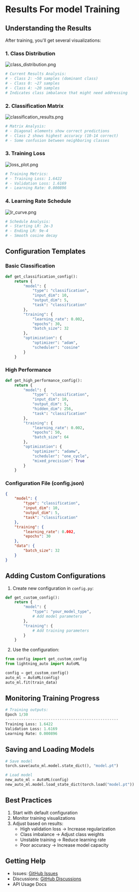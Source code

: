 # Results For model Training

## Understanding the Results
After training, you'll get several visualizations:

### 1. Class Distribution
![class_distribution.png](..%2F..%2Ftraining_plots%2Fclass_distribution.png)
```python
# Current Results Analysis:
# - Class 2: ~50 samples (dominant class)
# - Class 0: ~27 samples
# - Class 4: ~20 samples
# Indicates class imbalance that might need addressing
```

### 2. Classification Matrix
![classification_results.png](..%2F..%2Ftraining_plots%2Fclassification_results.png)
```python
# Matrix Analysis:
# - Diagonal elements show correct predictions
# - Class 2 shows highest accuracy (10-14 correct)
# - Some confusion between neighboring classes
```

### 3. Training Loss
![loss_plot.png](..%2F..%2Ftraining_plots%2Floss_plot.png)
```python
# Training Metrics:
# - Training Loss: 1.6422
# - Validation Loss: 1.6169
# - Learning Rate: 0.000896
```

### 4. Learning Rate Schedule
![lr_curve.png](..%2F..%2Ftraining_plots%2Flr_curve.png)
```python
# Schedule Analysis:
# - Starting LR: 2e-3
# - Ending LR: 9e-4
# - Smooth cosine decay
```

## Configuration Templates

### Basic Classification
```python
def get_classification_config():
    return {
        "model": {
            "type": "classification",
            "input_dim": 10,
            "output_dim": 5,
            "task": "classification"
        },
        "training": {
            "learning_rate": 0.002,
            "epochs": 30,
            "batch_size": 32
        },
        "optimization": {
            "optimizer": "adam",
            "scheduler": "cosine"
        }
    }
```

### High Performance
```python
def get_high_performance_config():
    return {
        "model": {
            "type": "classification",
            "input_dim": 10,
            "output_dim": 5,
            "hidden_dim": 256,
            "task": "classification"
        },
        "training": {
            "learning_rate": 0.002,
            "epochs": 50,
            "batch_size": 64
        },
        "optimization": {
            "optimizer": "adamw",
            "scheduler": "one_cycle",
            "mixed_precision": True
        }
    }
```

### Configuration File (config.json)
```json
{
    "model": {
        "type": "classification",
        "input_dim": 10,
        "output_dim": 5,
        "task": "classification"
    },
    "training": {
        "learning_rate": 0.002,
        "epochs": 30
    },
    "data": {
        "batch_size": 32
    }
}
```

## Adding Custom Configurations

1. Create new configuration in `config.py`:
```python
def get_custom_config():
    return {
        "model": {
            "type": "your_model_type",
            # Add model parameters
        },
        "training": {
            # Add training parameters
        }
    }
```

2. Use the configuration:
```python
from config import get_custom_config
from lightning_auto import AutoML

config = get_custom_config()
auto_ml = AutoML(config)
auto_ml.fit(train_data)
```

## Monitoring Training Progress

```python
# Training outputs:
Epoch 1/30
--------------------------------------------------
Training Loss: 1.6422
Validation Loss: 1.6169
Learning Rate: 0.000896
```

## Saving and Loading Models

```python
# Save model
torch.save(auto_ml.model.state_dict(), "model.pt")

# Load model
new_auto_ml = AutoML(config)
new_auto_ml.model.load_state_dict(torch.load("model.pt"))
```

## Best Practices
1. Start with default configuration
2. Monitor training visualizations
3. Adjust based on results:
   - High validation loss → Increase regularization
   - Class imbalance → Adjust class weights
   - Unstable training → Reduce learning rate
   - Poor accuracy → Increase model capacity

## Getting Help
- Issues: [GitHub Issues](https://github.com/DarkStarStrix/Auto_Api/issues)
- Discussions: [GitHub Discussions](https://github.com/DarkStarStrix/Auto_Api/discussions)
- API Usage Docs 
